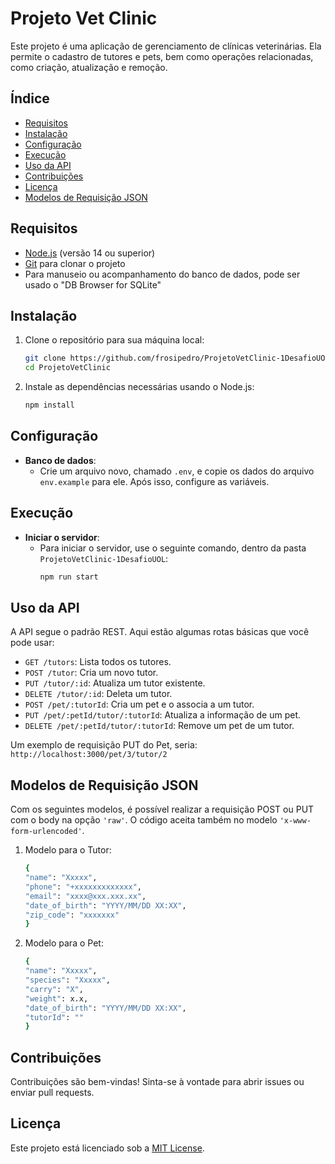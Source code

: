# Projeto Vet Clinic

Este projeto é uma aplicação de gerenciamento de clínicas veterinárias. Ela permite o cadastro de tutores e pets, bem como operações relacionadas, como criação, atualização e remoção.

## Índice

- [Requisitos](#requisitos)
- [Instalação](#instalação)
- [Configuração](#configuração)
- [Execução](#execução)
- [Uso da API](#uso-da-api)
- [Contribuições](#contribuições)
- [Licença](#licença)
- [Modelos de Requisição JSON](#modelos-de-requisição-json)

## Requisitos

- [Node.js](https://nodejs.org/) (versão 14 ou superior)
- [Git](https://git-scm.com/) para clonar o projeto
- Para manuseio ou acompanhamento do banco de dados, pode ser usado o "DB Browser for SQLite"

## Instalação

1. Clone o repositório para sua máquina local:
    ```bash
    git clone https://github.com/frosipedro/ProjetoVetClinic-1DesafioUOL
    cd ProjetoVetClinic
    ```

2. Instale as dependências necessárias usando o Node.js:
    ```bash
    npm install
    ```

## Configuração

- **Banco de dados**:
    - Crie um arquivo novo, chamado `.env`, e copie os dados do arquivo `env.example` para ele. Após isso, configure as variáveis.

## Execução

- **Iniciar o servidor**:
    - Para iniciar o servidor, use o seguinte comando, dentro da pasta `ProjetoVetClinic-1DesafioUOL`:
    	```bash
    	npm run start
    	```

## Uso da API

A API segue o padrão REST. Aqui estão algumas rotas básicas que você pode usar:

- `GET /tutors`: Lista todos os tutores.
- `POST /tutor`: Cria um novo tutor.
- `PUT /tutor/:id`: Atualiza um tutor existente.
- `DELETE /tutor/:id`: Deleta um tutor.
- `POST /pet/:tutorId`: Cria um pet e o associa a um tutor.
- `PUT /pet/:petId/tutor/:tutorId`: Atualiza a informação de um pet.
- `DELETE /pet/:petId/tutor/:tutorId`: Remove um pet de um tutor.

Um exemplo de requisição PUT do Pet, seria: `http://localhost:3000/pet/3/tutor/2`

## Modelos de Requisição JSON

Com os seguintes modelos, é possível realizar a requisição POST ou PUT com o body na opção `'raw'`. O código aceita também no modelo `'x-www-form-urlencoded'`.

1. Modelo para o Tutor:
    ```bash
    {
	"name": "Xxxxx",
	"phone": "+xxxxxxxxxxxxx",
	"email": "xxxx@xxx.xxx.xx",
	"date_of_birth": "YYYY/MM/DD XX:XX",
	"zip_code": "xxxxxxx"
    }
    ```

2. Modelo para o Pet:
    ```bash
    {
	"name": "Xxxxx",
	"species": "Xxxxx",
	"carry": "X",
	"weight": x.x,
	"date_of_birth": "YYYY/MM/DD XX:XX",
	"tutorId": ""
    }
    ```

## Contribuições

Contribuições são bem-vindas! Sinta-se à vontade para abrir issues ou enviar pull requests.

## Licença

Este projeto está licenciado sob a [MIT License](LICENSE).

